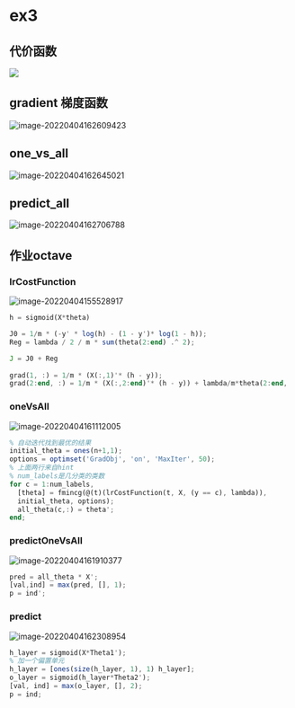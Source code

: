 # ex3

## 代价函数

![](C:\Users\25110\AppData\Roaming\Typora\typora-user-images\image-20220404162547608.png)

## gradient 梯度函数

![image-20220404162609423](C:\Users\25110\AppData\Roaming\Typora\typora-user-images\image-20220404162609423.png)

## one_vs_all

![image-20220404162645021](C:\Users\25110\AppData\Roaming\Typora\typora-user-images\image-20220404162645021.png)

## predict_all

![image-20220404162706788](C:\Users\25110\AppData\Roaming\Typora\typora-user-images\image-20220404162706788.png)



## 作业octave

### lrCostFunction

![image-20220404155528917](C:\Users\25110\AppData\Roaming\Typora\typora-user-images\image-20220404155528917.png)

```octave
h = sigmoid(X*theta)

J0 = 1/m * (-y' * log(h) - (1 - y')* log(1 - h));
Reg = lambda / 2 / m * sum(theta(2:end) .^ 2);

J = J0 + Reg
 
grad(1, :) = 1/m * (X(:,1)'* (h - y));
grad(2:end, :) = 1/m * (X(:,2:end)'* (h - y)) + lambda/m*theta(2:end, :);
```

###  oneVsAll

![image-20220404161112005](C:\Users\25110\AppData\Roaming\Typora\typora-user-images\image-20220404161112005.png)

```octave
% 自动迭代找到最优的结果
initial_theta = ones(n+1,1);
options = optimset('GradObj', 'on', 'MaxIter', 50);
% 上面两行来自hint
% num_labels是几分类的类数
for c = 1:num_labels,
  [theta] = fmincg(@(t)(lrCostFunction(t, X, (y == c), lambda)),
  initial_theta, options);
  all_theta(c,:) = theta';
end;
```

### predictOneVsAll

![image-20220404161910377](C:\Users\25110\AppData\Roaming\Typora\typora-user-images\image-20220404161910377.png)

```octave
pred = all_theta * X';
[val,ind] = max(pred, [], 1);
p = ind';
```




### predict

![image-20220404162308954](C:\Users\25110\AppData\Roaming\Typora\typora-user-images\image-20220404162308954.png)

```octave
h_layer = sigmoid(X*Theta1');
% 加一个偏置单元
h_layer = [ones(size(h_layer, 1), 1) h_layer];
o_layer = sigmoid(h_layer*Theta2');
[val, ind] = max(o_layer, [], 2);
p = ind;
```

